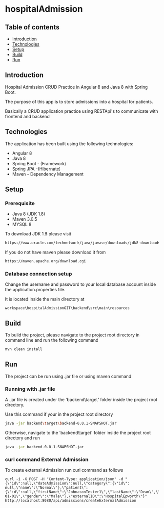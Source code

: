 # hospitalAdmission


## Table of contents
* [Introduction](#introduction)
* [Technologies](#Technologies)
* [Setup](#Setup)
* [Build](#Build)
* [Run](#Run)


## Introduction
Hospital Admission CRUD Practice in Angular 8 and Java 8 with Spring Boot.

The purpose of this app is to store admissions into a hospital for patients.

Basically a CRUD application practice using RESTApi's to communicate with frontend and backend



## Technologies
The application has been built using the following technologies:

- Angular 8   
- Java 8    
- Spring Boot - (Framework)
- Spring JPA -(Hibernate)
- Maven     - Dependency Management    


## Setup
### Prerequisite

- Java 8 (JDK 1.8)
- Maven 3.0.5
- MYSQL 8

To download JDK 1.8 please visit
```sh
https://www.oracle.com/technetwork/java/javase/downloads/jdk8-downloads-2133151.html
```

If you do not have maven please download it from
```sh 
https://maven.apache.org/download.cgi
```


### Database connection setup
Change the username and password to your local database account inside the application.properties file. 

It is located inside the main directory at
```
workspace\hospitalAdmissionGIT\backend\src\main\resources
```

## Build
To build the project, please navigate to the project root directory in command line and run the following command
```sh 
mvn clean install
```

## Run
The project can be run using .jar file or using maven command

### Running with .jar file
A .jar file is created under the 'backend\target' folder inside the project root directory.

Use this command if your in the project root directory
```sh
java -jar backend\target\backend-0.0.1-SNAPSHOT.jar
```
Otherwise, navigate to the 'backend\target' folder inside the project root directory and run
```sh
java -jar backend-0.0.1-SNAPSHOT.jar
```

### curl command External Admission 
To create external Admission run curl command as follows
```
curl -i -X POST -H "Content-Type: application/json" -d "{\"id\":null,\"dateAdmission\":null,\"category\":{\"id\": null,\"name\":\"Normal\"},\"patient\":{\"id\":null,\"firstName\":\"JohnasonTester1\",\"lastName\":\"Dean\",\"dateBirth\":\"2015-01-01\",\"gender\":\"Male\"},\"externalID\":\"HospitalEpworth\"}" http://localhost:8080/api/admissions/createExternalAdmission  
```